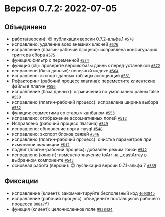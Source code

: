# Версия 0.7.2: 2022-07-05

## Объединено

- работа(версии): 😊 публикация версии 0.7.2-альфа.1 [`#578`](https://github.com/nocobase/nocobase/pull/578)
- исправлено: удаление всех внешних ключей [`#576`](https://github.com/nocobase/nocobase/pull/576)
- исправление (плагин-рабочий процесс): исправлена конфигурация триггера сбора [`#575`](https://github.com/nocobase/nocobase/pull/575)
- функция: фильтр с переменной [`#574`](https://github.com/nocobase/nocobase/pull/574)
- функция (cli): проверьте версию базы данных перед установкой [`#572`](https://github.com/nocobase/nocobase/pull/572)
- исправлено (база данных): неверный индекс [`#564`](https://github.com/nocobase/nocobase/pull/564)
- исправлено: экспорт данных таблицы ассоциаций [`#561`](https://github.com/nocobase/nocobase/pull/561)
- Рефакторинг (рабочий процесс плагина): переместите клиентские файлы в плагин [`#556`](https://github.com/nocobase/nocobase/pull/556)
- исправление (база данных): ограничения по умолчанию равны false [`#550`](https://github.com/nocobase/nocobase/pull/550)
- исправлено (плагин-рабочий процесс): исправлена ширина выбора [`#552`](https://github.com/nocobase/nocobase/pull/552)
- функция: совместима со старым канбаном [`#553`](https://github.com/nocobase/nocobase/pull/553)
- исправлено: отображение ассоциативных полей [`#512`](https://github.com/nocobase/nocobase/pull/512)
- Исправлено (рабочий процесс плагина) [`#549`](https://github.com/nocobase/nocobase/pull/549)
- исправлено: обновление порта mysql [`#548`](https://github.com/nocobase/nocobase/pull/548)
- исправлено: экспорт блоков связей [`#546`](https://github.com/nocobase/nocobase/pull/546)
- исправлено (плагин-рабочий процесс): очистка параметров при изменении коллекции [`#547`](https://github.com/nocobase/nocobase/pull/547)
- подвиг (плагин-рабочий процесс): добавлен режим гонки [`#542`](https://github.com/nocobase/nocobase/pull/542)
- исправлено (клиент): изменено значение toArr на \_.castArray в выбранном компоненте [`#543`](https://github.com/nocobase/nocobase/pull/543)
- основная работа (версии): 😊 публикация версии 0.7.1-альфа.7 [`#539`](https://github.com/nocobase/nocobase/pull/539)

## Фиксации

- исправление (клиент): закомментируйте бесполезный код [`4e9384b`](https://github.com/nocobase/nocobase/commit/4e9384bce27676a3cc1ce8d8fd08f5611cffbe5a)
- исправление (рабочий процесс): объедините поставщиков рабочего процесса [`008a7f7`](https://github.com/nocobase/nocobase/commit/008a7f7f3351bdedf01b4490d1658edeacc95a16)
- функция (клиент): целочисленное поле [`9928424`](https://github.com/nocobase/nocobase/commit/9928424f5a163fe4edd7cfd60f349ca65b47c9bf)
